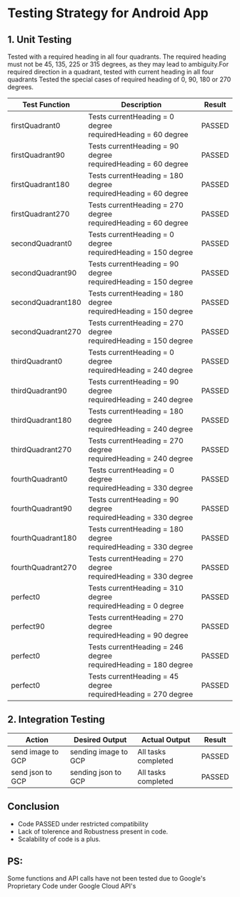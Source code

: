 # Testing Strategy for Android App

## 1. Unit Testing
Tested with a required heading in all four quadrants. The required heading must not be 45, 135, 225 or 315 degrees, as they may lead to ambiguity.For required direction in a quadrant, tested with current heading in all four quadrants Tested the special cases of required heading of 0, 90, 180 or 270 degrees.

| Test Function| Description |Result | 
|----- |----- |----- |
|firstQuadrant0 |Tests currentHeading = 0 degree <br>requiredHeading = 60 degree | PASSED|
|firstQuadrant90 |Tests currentHeading = 90 degree <br>requiredHeading = 60 degree | PASSED|
|firstQuadrant180 |Tests currentHeading = 180 degree <br>requiredHeading = 60 degree | PASSED|
|firstQuadrant270 |Tests currentHeading = 270 degree <br>requiredHeading = 60 degree | PASSED|
|secondQuadrant0 |Tests currentHeading = 0 degree <br>requiredHeading = 150 degree | PASSED|
|secondQuadrant90 |Tests currentHeading = 90 degree <br>requiredHeading = 150 degree | PASSED|
|secondQuadrant180 |Tests currentHeading = 180 degree <br>requiredHeading = 150 degree | PASSED|
|secondQuadrant270 |Tests currentHeading = 270 degree <br>requiredHeading = 150 degree | PASSED|
|thirdQuadrant0 |Tests currentHeading = 0 degree <br>requiredHeading = 240 degree | PASSED|
|thirdQuadrant90 |Tests currentHeading = 90 degree <br>requiredHeading = 240 degree | PASSED|
|thirdQuadrant180 |Tests currentHeading = 180 degree <br>requiredHeading = 240 degree | PASSED|
|thirdQuadrant270 |Tests currentHeading = 270 degree <br>requiredHeading = 240 degree | PASSED|
|fourthQuadrant0 |Tests currentHeading = 0 degree <br>requiredHeading = 330 degree | PASSED|
|fourthQuadrant90 |Tests currentHeading = 90 degree <br>requiredHeading = 330 degree | PASSED|
|fourthQuadrant180 |Tests currentHeading = 180 degree <br>requiredHeading = 330 degree | PASSED|
|fourthQuadrant270 |Tests currentHeading = 270 degree <br>requiredHeading = 330 degree | PASSED|
| perfect0| Tests currentHeading = 310 degree<br> requiredHeading = 0 degree| PASSED|
| perfect90| Tests currentHeading = 270 degree<br> requiredHeading = 90 degree| PASSED|
| perfect0| Tests currentHeading = 246 degree<br> requiredHeading = 180 degree| PASSED|
| perfect0| Tests currentHeading = 45 degree<br> requiredHeading = 270 degree| PASSED|

## 2. Integration Testing

| Action| Desired Output |Actual Output |Result|
|----- | -----| ----|---- |
|send image to GCP|sending image to GCP|All tasks completed | PASSED|
| send json to GCP|sending json to GCP |All tasks completed |PASSED | 


## Conclusion

* Code PASSED under restricted compatibility
* Lack of tolerence and Robustness present in code.
* Scalability of code is a plus.

## PS:

Some functions and API calls have not been tested due to Google's Proprietary Code under Google Cloud API's
